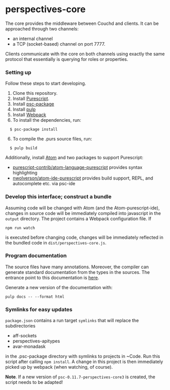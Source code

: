 perspectives-core
======================

The core provides the middleware between Couchd and clients. It can be approached through two channels:
* an internal channel
* a TCP (socket-based) channel on port 7777.

Clients communicate with the core on both channels using exactly the same protocol that essentially is querying for roles or properties.

### Setting up
Follow these steps to start developing.

1. Clone this repository.
2. Install [Purescript](http://www.purescript.org).
3. Install [psc-package](https://github.com/purescript/psc-package)
4. Install [pulp](https://github.com/purescript-contrib/pulp)
5. Install [Webpack](https://webpack.js.org/)
5. To install the dependencies, run:

```
  $ psc-package install
```

6. To compile the .purs source files, run:

```
  $ pulp build
```

Additionally, install [Atom](https://atom.io/) and two packages to support Purescript:
  * [purescript-contrib/atom-language-purescript](https://github.com/purescript-contrib/atom-language-purescript) provides syntax highlighting
  * [nwolverson/atom-ide-purescript](https://github.com/nwolverson/atom-ide-purescript) provides build support, REPL, and autocomplete etc. via psc-ide


### Develop this interface; construct a bundle
Assuming code will be changed with Atom (and the Atom-purescript-ide), changes in source code will be immediately compiled into javascript in the `output` directory. The project contains a Webpack configuration file. If

`npm run watch`

is executed before changing code, changes will be immediately reflected in the bundled code in `dist/perspectives-core.js`.

### Program documentation
The source files have many annotations. Moreover, the compiler can generate standard documentation from the types in the sources. The entrance point to this documentation is [here](generated-docs/Perspectives.Docu.Main.html#t:x).

Generate a new version of the documentation with:

```
pulp docs -- --format html
```

### Symlinks for easy updates
`package.json` contains a run target `symlinks` that will replace the subdirectories
* aff-sockets
* perspectives-apitypes
* avar-monadask

in the .psc-package directory with symlinks to projects in ~Code. Run this script after calling `npm install`. A change in this project is then immediately picked up by webpack (when watching, of course).

**Note**. If a new version of `psc-0.11.7-perspectives-core3` is created, the script needs to be adapted!
